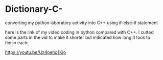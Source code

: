 # Dictionary-C-

converting my python laboratory activity into C++ using if-else-if statement

here is the link of my video coding in python compared with C++. I cutted some parts in the vid to make it shorter but indicated how long it took to finish each:

https://youtu.be/Uz4pehd1Kjo
